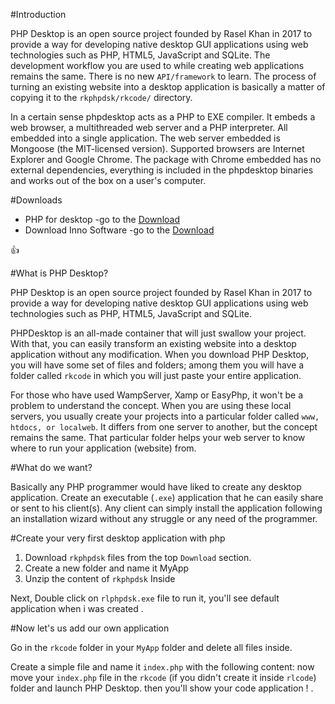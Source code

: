 #Introduction

PHP Desktop is an open source project founded 
by Rasel Khan in 2017 to provide a way for developing 
native desktop GUI applications using web
 technologies such as PHP, HTML5, JavaScript and SQLite. 
The development workflow you are used to while creating
 web applications remains the same. There is no new
 `API/framework` to learn. The process of turning an 
existing website into a desktop application is basically 
a matter of copying it to the `rkphpdsk/rkcode/` directory.


In a certain sense phpdesktop acts as a PHP to EXE compiler. It embeds a web browser, a multithreaded web server and a PHP interpreter. All embedded into a single application. The web server embedded is Mongoose (the MIT-licensed version). Supported browsers are Internet Explorer and Google Chrome. The package with Chrome embedded has no external dependencies, everything is included in the phpdesktop binaries and works out of the box on a user's computer.

#Downloads

- PHP for desktop -go to the [Download](https://dl.dropboxusercontent.com/content_link/K7QH7Osv1I2FB0DLMNRCqOVuAdEeVpz0r0GjLqXcblfc39XaMhEkvsGOcJzZGusT/file?dl=1)
- Download Inno Software -go to the [Download](http://www.jrsoftware.org/download.php/is.exe)

:+1:

#What is PHP Desktop?

PHP Desktop is an open source project founded by Rasel Khan in 2017 to provide a way for developing native desktop GUI applications using web technologies such as PHP, HTML5, JavaScript and SQLite.

PHPDesktop is an all-made container that will just swallow your project. With that, you can easily transform an existing website into a desktop application without any modification. When you download PHP Desktop, you will have some set of files and folders; among them you will have a folder called `rkcode` in which you will just paste your entire application. 

For those who have used WampServer, Xamp or EasyPhp, it won't be a problem to understand the concept. When you are using these local servers, you usually create your projects into a particular folder called `www, htdocs, or localweb`. It differs from one server to another, but the concept remains the same. That particular folder helps your web server to know where to run your application (website) from.

#What do we want?

Basically any PHP programmer would have liked to create any desktop application. Create an executable (`.exe`) application that he can easily share or sent to his client(s). Any client can simply install the application following an installation wizard without any struggle or any need of the programmer.

#Create your very first desktop application with php


   1. Download `rkphpdsk` files from the top `Download` section.
   2. Create a new folder and name it MyApp
   3. Unzip the content of `rkphpdsk` Inside

Next, Double click on `rlphpdsk.exe` file to run it, you'll see default application when i was created . 

#Now let's us add our own application

Go in the `rkcode` folder in your `MyApp` folder and delete all files inside.

Create a simple file and name it `index.php` with the following content:
now move your `index.php` file in the `rkcode` (if you didn't create it inside `rlcode`) folder and launch PHP Desktop.
then you'll show your code application ! .